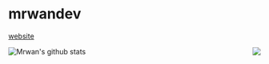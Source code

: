 # mrwandev

<a href="https://mrwandev69.github.io/">website</a>

<a>
  <img align="left" src="https://github-readme-stats.vercel.app/api/top-langs/?username=mrwandev69&hide=stars,commits,prs,issues,contribs&show_icons=true&theme=tokyonight" alt="Mrwan's github stats" />
</a>
<a>
  <img align="right" src="https://github-readme-stats.vercel.app/api?username=mrwandev69&show_icons=true&theme=tokyonight" />
</a>

